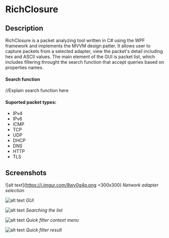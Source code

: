 # RichClosure


## Description
RichClosure is a packet analyzing tool written in C# using the WPF framework and implements the MVVM design patter. It allows user to capture packets from a selected adapter, view the packet's detail including hex and ASCII values. The main element of the GUI is packet list, which includes filtering throught the search function that accept queries based on properties names.

#### Search function
//Explain search function here

#### Suported packet types:
- IPv4
- IPv6
- ICMP
- TCP
- UDP
- DHCP
- DNS
- HTTP
- TLS


## Screenshots

![alt text](https://i.imgur.com/8wy0g4p.png =300x300) *Network adapter selection*


![alt text](https://i.imgur.com/eaL34Gq.png) *GUI*


![alt text](https://i.imgur.com/4YfofVD.png) *Searching the list*


![alt text](https://i.imgur.com/akT0jbv.png) *Quick filter context menu*


![alt text](https://i.imgur.com/lFvoozi.png) *Quick filter result*
